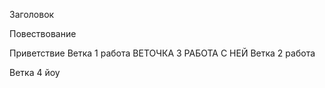 Заголовок 

Повествование

Приветствие 
Ветка 1 работа 
ВЕТОЧКА 3 РАБОТА  С НЕЙ 
Ветка 2 работа 

Ветка 4 йоу 